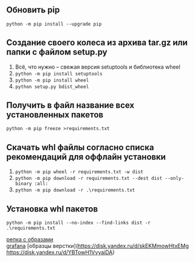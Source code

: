 ## Обновить pip

`python -m pip install --upgrade pip`

## Создание своего колеса из архива tar.gz или папки с файлом setup.py

1. Всё, что нужно – свежая версия setuptools и библиотека wheel
2. `python -m pip install setuptools`
3. `python -m pip install wheel`
2. `python setup.py bdist_wheel`

## Получить в файл название всех установленных пакетов

`python -m pip freeze >requirements.txt`

## Скачать whl файлы согласно списка рекомендаций для оффлайн установки

1. `python -m pip wheel -r requirements.txt -w dist`
2. `python -m pip download -r requirements.txt --dest dist --only-binary :all:`
3. `python -m pip download -r .\requirements.txt`

## Установка whl пакетов

`python -m pip install --no-index --find-links dist -r .\requirements.txt`

[репка с образами](https://disk.yandex.ru/d/mwNyjrgPqyo8oA)<br>
[grafana](https://disk.yandex.ru/d/FeRgvtyFiNpXFw)
[образцы верстки](https://disk.yandex.ru/d/skEKMmowHtxEMg
https://disk.yandex.ru/d/YBTowH1VvyaiDA) 

